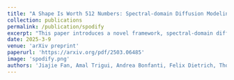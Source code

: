 ```yaml
---
title: "A Shape Is Worth 512 Numbers: Spectral-domain Diffusion Modeling for 3D Shape Generation"
collection: publications
permalink: /publication/spodify
excerpt: "This paper introduces a novel framework, spectral-domain diffusion for high-quality shape generation (SpoDify), that utilizes singular value decomposition (SVD) for shape encoding."
date: 2025-3-9
venue: 'arXiv preprint'
paperurl: 'https://arxiv.org/pdf/2503.06485'
image: 'spodify.png'
authors: 'Jiajie Fan, Amal Trigui, Andrea Bonfanti, Felix Dietrich, Thomas Bäck, Hao Wang'
---
```

